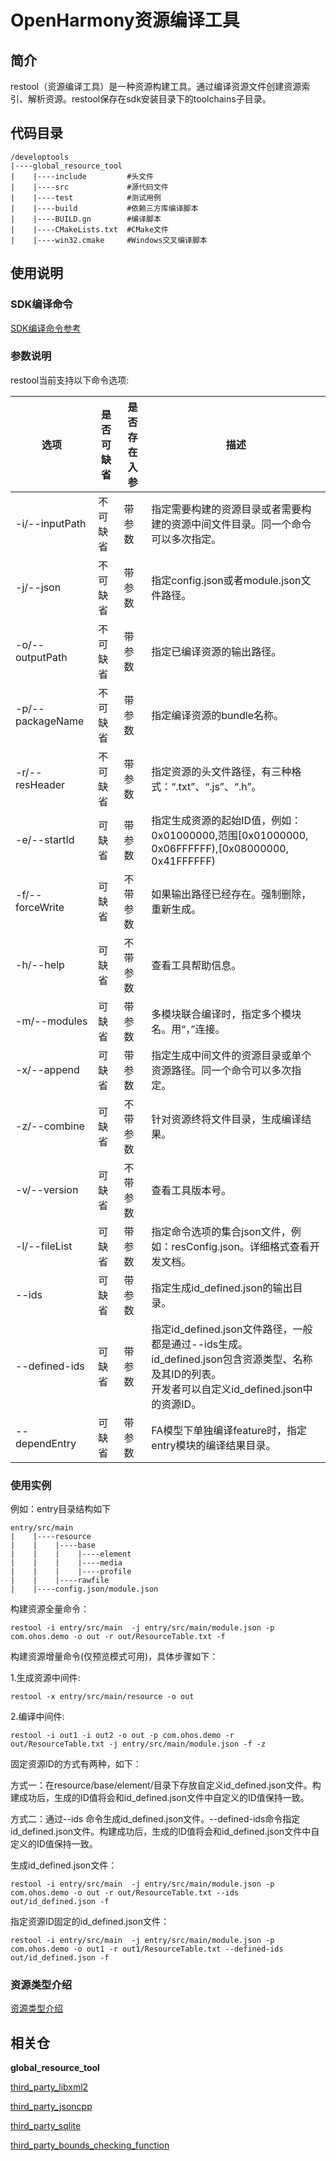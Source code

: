 # OpenHarmony资源编译工具

## 简介
restool（资源编译工具）是一种资源构建工具。通过编译资源文件创建资源索引、解析资源。restool保存在sdk安装目录下的toolchains子目录。

## 代码目录

```
/developtools
|----global_resource_tool
|    |----include         #头文件
|    |----src             #源代码文件
|    |----test            #测试用例
|    |----build           #依赖三方库编译脚本  
|    |----BUILD.gn        #编译脚本
|    |----CMakeLists.txt  #CMake文件
|    |----win32.cmake     #Windows交叉编译脚本  
```

## 使用说明

### SDK编译命令

[SDK编译命令参考](https://gitee.com/openharmony/build/blob/master/README_zh.md)

### 参数说明

restool当前支持以下命令选项:

| 选项 | 是否可缺省 | 是否存在入参 | 描述 |
| -------- | -------- | -------- | -------- |
| -i/--inputPath | 不可缺省 | 带参数 | 指定需要构建的资源目录或者需要构建的资源中间文件目录。同一个命令可以多次指定。 |
| -j/--json | 不可缺省 | 带参数 | 指定config.json或者module.json文件路径。 |
| -o/--outputPath | 不可缺省 | 带参数 | 指定已编译资源的输出路径。 |
| -p/--packageName | 不可缺省 | 带参数 | 指定编译资源的bundle名称。 |
| -r/--resHeader | 不可缺省 | 带参数 | 指定资源的头文件路径，有三种格式：“.txt”、“.js”、“.h”。 |
| -e/--startId | 可缺省 | 带参数 | 指定生成资源的起始ID值，例如：0x01000000,范围[0x01000000, 0x06FFFFFF),[0x08000000, 0x41FFFFFF) |
| -f/--forceWrite | 可缺省 | 不带参数 | 如果输出路径已经存在。强制删除，重新生成。 |
| -h/--help | 可缺省 | 不带参数 | 查看工具帮助信息。 |
| -m/--modules | 可缺省 | 带参数 | 多模块联合编译时，指定多个模块名。用“，”连接。 |
| -x/--append | 可缺省 | 带参数 | 指定生成中间文件的资源目录或单个资源路径。同一个命令可以多次指定。 |
| -z/--combine | 可缺省 | 不带参数 | 针对资源终将文件目录，生成编译结果。 |
| -v/--version | 可缺省 | 不带参数 | 查看工具版本号。 |
| -l/--fileList | 可缺省 | 带参数 | 指定命令选项的集合json文件，例如：resConfig.json。详细格式查看开发文档。 |
| --ids | 可缺省 | 带参数 | 指定生成id_defined.json的输出目录。 |
| --defined-ids | 可缺省 | 带参数 | 指定id_defined.json文件路径，一般都是通过--ids生成。<br>id_defined.json包含资源类型、名称及其ID的列表。<br>开发者可以自定义id_defined.json中的资源ID。 |
| --dependEntry | 可缺省 | 带参数 | FA模型下单独编译feature时，指定entry模块的编译结果目录。 |

### 使用实例

例如：entry目录结构如下
```
entry/src/main
|    |----resource
|    |    |----base
|    |    |    |----element
|    |    |    |----media
|    |    |    |----profile
|    |    |----rawfile
|    |----config.json/module.json
```

构建资源全量命令：

```
restool -i entry/src/main  -j entry/src/main/module.json -p com.ohos.demo -o out -r out/ResourceTable.txt -f
```

构建资源增量命令(仅预览模式可用)，具体步骤如下：

1.生成资源中间件:
```
restool -x entry/src/main/resource -o out
```
2.编译中间件:
```
restool -i out1 -i out2 -o out -p com.ohos.demo -r out/ResourceTable.txt -j entry/src/main/module.json -f -z
```

固定资源ID的方式有两种，如下：

方式一：在resource/base/element/目录下存放自定义id_defined.json文件。构建成功后，生成的ID值将会和id_defined.json文件中自定义的ID值保持一致。

方式二：通过--ids 命令生成id_defined.json文件。--defined-ids命令指定id_defined.json文件。构建成功后，生成的ID值将会和id_defined.json文件中自定义的ID值保持一致。

生成id_defined.json文件：
```
restool -i entry/src/main  -j entry/src/main/module.json -p com.ohos.demo -o out -r out/ResourceTable.txt --ids out/id_defined.json -f
```

指定资源ID固定的id_defined.json文件：
```
restool -i entry/src/main  -j entry/src/main/module.json -p com.ohos.demo -o out1 -r out1/ResourceTable.txt --defined-ids out/id_defined.json -f
```

### 资源类型介绍
[资源类型介绍](https://gitee.com/openharmony/docs/blob/master/zh-cn/application-dev/quick-start/resource-categories-and-access.md)

## 相关仓

**global_resource_tool**

[third_party_libxml2](https://gitee.com/openharmony/third_party_libxml2/blob/master/README.md)

[third_party_jsoncpp](https://gitee.com/openharmony/third_party_jsoncpp/blob/master/README.md)

[third_party_sqlite](https://gitee.com/openharmony/third_party_sqlite/blob/master/README.md)

[third_party_bounds_checking_function](https://gitee.com/openharmony/third_party_bounds_checking_function/blob/master/README.md )
